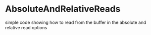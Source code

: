 # AbsoluteAndRelativeReads
simple code showing how to read from the buffer in the absolute and relative read options
